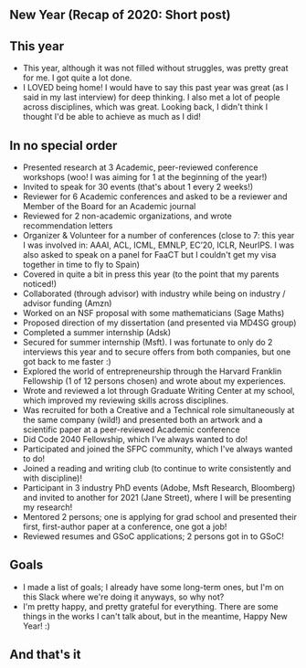 ## New Year (Recap of 2020: Short post)

## This year 
- This year, although it was not filled without struggles, was pretty great for me. I got quite a lot done.
- I LOVED being home! I would have to say this past year was great (as I said in my last interview) for deep thinking.
  I also met a lot of people across disciplines, which was great. Looking back, I didn't think I thought I'd be able to achieve as much as I did!

## In no special order
- Presented research at 3 Academic, peer-reviewed conference workshops (woo! I was aiming for 1 at the beginning of the year!)
- Invited to speak for 30 events (that's about 1 every 2 weeks!)
- Reviewer for 6 Academic conferences and asked to be a reviewer and Member of the Board for an Academic journal
- Reviewed for 2 non-academic organizations, and wrote recommendation letters
- Organizer & Volunteer for a number of conferences (close to 7: this year I was involved in:  AAAI, ACL, ICML, EMNLP,  EC’20, ICLR, NeurIPS. I was also asked
  to speak on a panel for FaaCT but I couldn't get my visa together in time to fly to Spain)
- Covered in quite a bit in press this year (to the point that my parents noticed!)
- Collaborated (through advisor) with industry while being on industry / advisor funding (Amzn)
- Worked on an NSF proposal with some mathematicians (Sage Maths)
- Proposed direction of my dissertation (and presented via MD4SG group)
- Completed a summer internship (Adsk)
- Secured for summer internship (Msft). I was fortunate to only do 2 interviews this year and to secure offers from both companies, but one got back to me faster :)
- Explored the world of entrepreneurship through the Harvard Franklin Fellowship (1 of 12 persons chosen) and wrote about my experiences. 
- Wrote and reviewed a lot through Graduate Writing Center at my school, which improved my reviewing skills across disciplines.
- Was recruited for both a Creative and a Technical role simultaneously at the same company (wild!) 
  and presented both an artwork and a scientific paper at a peer-reviewed Academic conference
- Did Code 2040 Fellowship, which I’ve always wanted to do!
- Participated and joined the SFPC community, which I've always wanted to do!
- Joined a reading and writing club (to continue to write consistently and with discipline)! 
- Participant in 3 industry PhD events (Adobe, Msft Research, Bloomberg) and invited to another for 2021 (Jane Street), where I will be presenting my research!
- Mentored 2 persons; one is applying for grad school and presented their first, first-author paper at a conference, one got a job!
- Reviewed resumes and GSoC applications; 2 persons got in to GSoC!

## Goals
- I made a list of goals; I already have some long-term ones, but I'm on this Slack where we're doing it anyways, so why not? 
- I'm pretty happy, and pretty grateful for everything. There are some things in the works I can't talk about, but in the meantime, Happy New Year! :)

## And that's it
